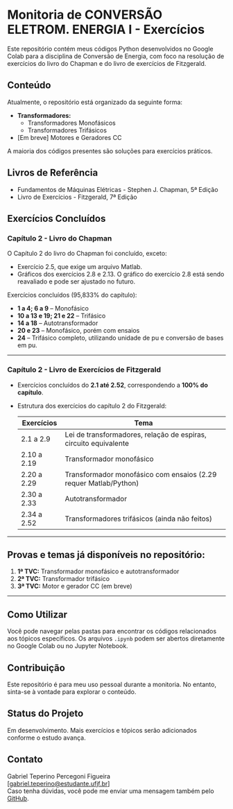 # Monitoria de CONVERSÃO ELETROM. ENERGIA I - Exercícios

Este repositório contém meus códigos Python desenvolvidos no Google Colab para a disciplina de Conversão de Energia, com foco na resolução de exercícios do livro do Chapman e do livro de exercícios de Fitzgerald.

## Conteúdo

Atualmente, o repositório está organizado da seguinte forma:

* **Transformadores:**
    * Transformadores Monofásicos
    * Transformadores Trifásicos  
* [Em breve] Motores e Geradores CC

A maioria dos códigos presentes são soluções para exercícios práticos.

## Livros de Referência

* Fundamentos de Máquinas Elétricas - Stephen J. Chapman, 5ª Edição  
* Livro de Exercícios - Fitzgerald, 7ª Edição

## Exercícios Concluídos

### Capítulo 2 - Livro do Chapman

O Capítulo 2 do livro do Chapman foi concluído, exceto:

- Exercício 2.5, que exige um arquivo Matlab.
- Gráficos dos exercícios 2.8 e 2.13. O gráfico do exercício 2.8 está sendo reavaliado e pode ser ajustado no futuro.

Exercícios concluídos (95,833% do capítulo):

- **1 a 4; 6 a 9** – Monofásico  
- **10 a 13 e 19; 21 e 22** – Trifásico  
- **14 a 18** – Autotransformador  
- **20 e 23** – Monofásico, porém com ensaios  
- **24** – Trifásico completo, utilizando unidade de pu e conversão de bases em pu.

---

### Capítulo 2 - Livro de Exercícios de Fitzgerald

- Exercícios concluídos do **2.1 até 2.52**, correspondendo a **100% do capítulo**.
- Estrutura dos exercícios do capítulo 2 do Fitzgerald:

  | Exercícios       | Tema                                      |
  |------------------|-------------------------------------------|
  | 2.1 a 2.9        | Lei de transformadores, relação de espiras, circuito equivalente |
  | 2.10 a 2.19      | Transformador monofásico                   |
  | 2.20 a 2.29      | Transformador monofásico com ensaios (2.29 requer Matlab/Python) |
  | 2.30 a 2.33      | Autotransformador                          |
  | 2.34 a 2.52   | Transformadores trifásicos (ainda não feitos) |


---

## Provas e temas já disponíveis no repositório:

1. **1ª TVC:** Transformador monofásico e autotransformador  
2. **2ª TVC:** Transformador trifásico  
3. **3ª TVC:** Motor e gerador CC (em breve)

---

## Como Utilizar

Você pode navegar pelas pastas para encontrar os códigos relacionados aos tópicos específicos. Os arquivos `.ipynb` podem ser abertos diretamente no Google Colab ou no Jupyter Notebook.

## Contribuição

Este repositório é para meu uso pessoal durante a monitoria. No entanto, sinta-se à vontade para explorar o conteúdo.

## Status do Projeto

Em desenvolvimento. Mais exercícios e tópicos serão adicionados conforme o estudo avança.

## Contato

Gabriel Teperino Percegoni Figueira  
[gabriel.teperino@estudante.ufjf.br]  
Caso tenha dúvidas, você pode me enviar uma mensagem também pelo [GitHub](https://github.com/).


